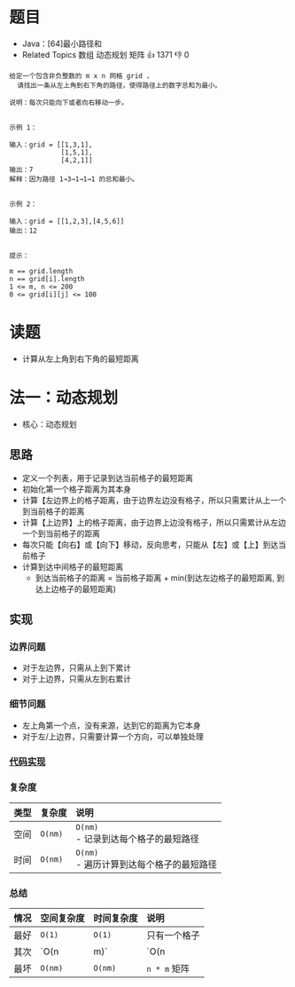 # 题目

- Java：[64]最小路径和
- Related Topics 数组 动态规划 矩阵 👍 1371 👎 0

```text
给定一个包含非负整数的 m x n 网格 grid ，
  请找出一条从左上角到右下角的路径，使得路径上的数字总和为最小。 

说明：每次只能向下或者向右移动一步。 


示例 1： 

输入：grid = [[1,3,1],
             [1,5,1],
             [4,2,1]]
输出：7
解释：因为路径 1→3→1→1→1 的总和最小。


示例 2： 

输入：grid = [[1,2,3],[4,5,6]]
输出：12


提示： 

m == grid.length 
n == grid[i].length 
1 <= m, n <= 200 
0 <= grid[i][j] <= 100 
```

# 读题

- 计算从左上角到右下角的最短距离

# 法一：动态规划

- 核心：动态规划

## 思路

- 定义一个列表，用于记录到达当前格子的最短距离
- 初始化第一个格子距离为其本身
- 计算【左边界上的格子距离，由于边界左边没有格子，所以只需累计从上一个到当前格子的距离
- 计算【上边界】上的格子距离，由于边界上边没有格子，所以只需累计从左边一个到当前格子的距离
- 每次只能【向右】或【向下】移动，反向思考，只能从【左】或【上】到达当前格子
- 计算到达中间格子的最短距离
  - 到达当前格子的距离 = 当前格子距离 + min(到达左边格子的最短距离, 到达上边格子的最短距离)

## 实现

### 边界问题

- 对于左边界，只需从上到下累计
- 对于上边界，只需从左到右累计

### 细节问题

- 左上角第一个点，没有来源，达到它的距离为它本身
- 对于左/上边界，只需要计算一个方向，可以单独处理

### [代码实现](Demo01.java)

### 复杂度

类型 | 复杂度 | 说明
:--- |:--- |:---
空间 | `O(nm)` | `O(nm)` </br> - 记录到达每个格子的最短路径
时间 | `O(nm)` | `O(nm)` </br> - 遍历计算到达每个格子的最短路径

### 总结

情况 | 空间复杂度 | 时间复杂度 | 说明
:--- |:--- |:--- |:---
最好 | `O(1)` | `O(1)` | 只有一个格子
其次 | `O(n|m)` | `O(n|m)` | 只有一行 或 只有一列
最坏 | `O(nm)` | `O(nm)` | `n * m` 矩阵
